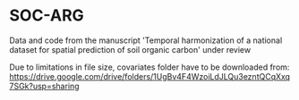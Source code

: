 # SOC-ARG

Data and code from the manuscript 'Temporal harmonization of a national dataset for spatial prediction of soil organic carbon' under review

Due to limitations in file size, covariates folder have to be downloaded from:
https://drive.google.com/drive/folders/1UgBv4F4WzoiLdJLQu3ezntQCqXxq7SGk?usp=sharing
